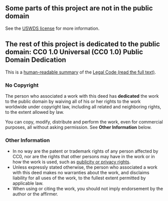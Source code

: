 ## Some parts of this project are not in the public domain

See the [USWDS license](https://github.com/uswds/uswds/blob/develop/LICENSE.md) for more information.

## The rest of this project is dedicated to the public domain: CC0 1.0 Universal (CC0 1.0) Public Domain Dedication

This is a [human-readable summary](https://creativecommons.org/publicdomain/zero/1.0/) of the [Legal Code (read the full text)](https://creativecommons.org/publicdomain/zero/1.0/legalcode).

### No Copyright

The person who associated a work with this deed has **dedicated** the work to the public domain by waiving all of his or her rights to the work worldwide under copyright law, including all related and neighboring rights, to the extent allowed by law.

You can copy, modify, distribute and perform the work, even for commercial purposes, all without asking permission. See **Other Information** below.

### Other Information

- In no way are the patent or trademark rights of any person affected by CC0, nor are the rights that other persons may have in the work or in how the work is used, such as [publicity or privacy rights](https://wiki.creativecommons.org/Frequently_Asked_Questions#When_are_publicity_rights_relevant).
- Unless expressly stated otherwise, the person who associated a work with this deed makes no warranties about the work, and disclaims liability for all uses of the work, to the fullest extent permitted by applicable law.
- When using or citing the work, you should not imply endorsement by the author or the affirmer.
